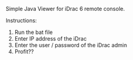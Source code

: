 Simple Java Viewer for iDrac 6 remote console.

Instructions:
1. Run the bat file
2. Enter IP address of the iDrac
3. Enter the user / password of the iDrac admin
4. Profit??